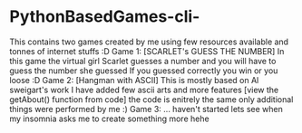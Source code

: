 # PythonBasedGames-cli-
This contains two games created by me using few resources available and tonnes of internet stuffs :D
Game 1: [SCARLET's GUESS THE NUMBER]
In this game the virtual girl Scarlet guesses a number and you will have to guess the number she guessed
If you guessed correctly you win or you loose :D
Game 2: [Hangman with ASCII]
This is mostly based on Al sweigart's work
I have added few ascii arts and more features [view the getAbout() function from code]
the code is enitrely the same only additional things were performed by me :)
Game 3: ... haven't started lets see when my insomnia asks me to create something more hehe
